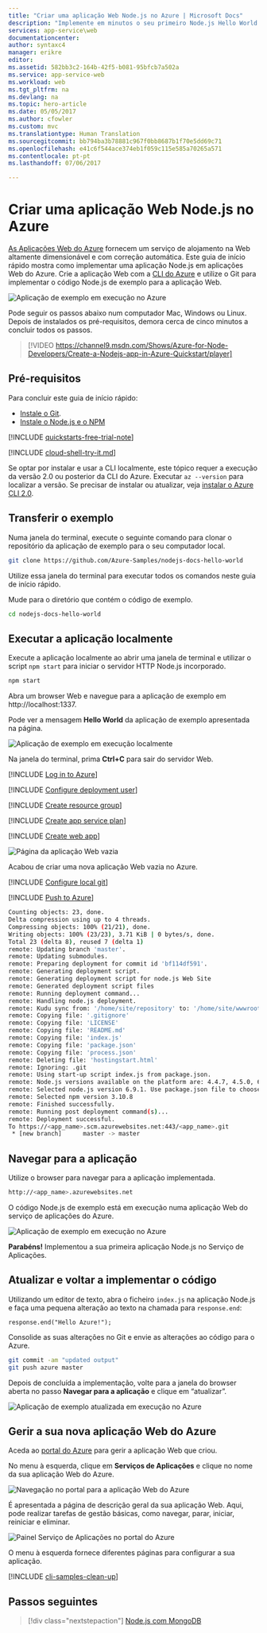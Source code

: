 ```yaml
---
title: "Criar uma aplicação Web Node.js no Azure | Microsoft Docs"
description: "Implemente em minutos o seu primeiro Node.js Hello World nas aplicações Web do serviço de aplicações do Azure."
services: app-service\web
documentationcenter: 
author: syntaxc4
manager: erikre
editor: 
ms.assetid: 582bb3c2-164b-42f5-b081-95bfcb7a502a
ms.service: app-service-web
ms.workload: web
ms.tgt_pltfrm: na
ms.devlang: na
ms.topic: hero-article
ms.date: 05/05/2017
ms.author: cfowler
ms.custom: mvc
ms.translationtype: Human Translation
ms.sourcegitcommit: bb794ba3b78881c967f0bb8687b1f70e5dd69c71
ms.openlocfilehash: e41c6f544ace374eb1f059c115e585a70265a571
ms.contentlocale: pt-pt
ms.lasthandoff: 07/06/2017

---
```

# <a name="create-a-nodejs-web-app-in-azure"></a>Criar uma aplicação Web Node.js no Azure

[As Aplicações Web do Azure](https://docs.microsoft.com/azure/app-service-web/app-service-web-overview) fornecem um serviço de alojamento na Web altamente dimensionável e com correção automática.  Este guia de início rápido mostra como implementar uma aplicação Node.js em aplicações Web do Azure. Crie a aplicação Web com a [CLI do Azure](https://docs.microsoft.com/cli/azure/get-started-with-azure-cli) e utilize o Git para implementar o código Node.js de exemplo para a aplicação Web.

![Aplicação de exemplo em execução no Azure](media/app-service-web-get-started-nodejs-poc/hello-world-in-browser.png)

Pode seguir os passos abaixo num computador Mac, Windows ou Linux. Depois de instalados os pré-requisitos, demora cerca de cinco minutos a concluir todos os passos.   

> [!VIDEO https://channel9.msdn.com/Shows/Azure-for-Node-Developers/Create-a-Nodejs-app-in-Azure-Quickstart/player]   


## <a name="prerequisites"></a>Pré-requisitos

Para concluir este guia de início rápido:

* [Instale o Git](https://git-scm.com/).
* [Instale o Node.js e o NPM](https://nodejs.org/)

[!INCLUDE [quickstarts-free-trial-note](../../includes/quickstarts-free-trial-note.md)]

[!INCLUDE [cloud-shell-try-it.md](../../includes/cloud-shell-try-it.md)]

Se optar por instalar e usar a CLI localmente, este tópico requer a execução da versão 2.0 ou posterior da CLI do Azure. Executar `az --version` para localizar a versão. Se precisar de instalar ou atualizar, veja [instalar o Azure CLI 2.0]( /cli/azure/install-azure-cli). 

## <a name="download-the-sample"></a>Transferir o exemplo

Numa janela do terminal, execute o seguinte comando para clonar o repositório da aplicação de exemplo para o seu computador local.

```bash
git clone https://github.com/Azure-Samples/nodejs-docs-hello-world
```

Utilize essa janela do terminal para executar todos os comandos neste guia de início rápido.

Mude para o diretório que contém o código de exemplo.

```bash
cd nodejs-docs-hello-world
```

## <a name="run-the-app-locally"></a>Executar a aplicação localmente

Execute a aplicação localmente ao abrir uma janela de terminal e utilizar o script `npm start` para iniciar o servidor HTTP Node.js incorporado.

```bash
npm start
```

Abra um browser Web e navegue para a aplicação de exemplo em http://localhost:1337.

Pode ver a mensagem **Hello World** da aplicação de exemplo apresentada na página.

![Aplicação de exemplo em execução localmente](media/app-service-web-get-started-nodejs-poc/localhost-hello-world-in-browser.png)

Na janela do terminal, prima **Ctrl+C** para sair do servidor Web.

[!INCLUDE [Log in to Azure](../../includes/login-to-azure.md)] 

[!INCLUDE [Configure deployment user](../../includes/configure-deployment-user.md)] 

[!INCLUDE [Create resource group](../../includes/app-service-web-create-resource-group.md)] 

[!INCLUDE [Create app service plan](../../includes/app-service-web-create-app-service-plan.md)] 

[!INCLUDE [Create web app](../../includes/app-service-web-create-web-app.md)] 

![Página da aplicação Web vazia](media/app-service-web-get-started-php/app-service-web-service-created.png)

Acabou de criar uma nova aplicação Web vazia no Azure.

[!INCLUDE [Configure local git](../../includes/app-service-web-configure-local-git.md)] 

[!INCLUDE [Push to Azure](../../includes/app-service-web-git-push-to-azure.md)] 

```bash
Counting objects: 23, done.
Delta compression using up to 4 threads.
Compressing objects: 100% (21/21), done.
Writing objects: 100% (23/23), 3.71 KiB | 0 bytes/s, done.
Total 23 (delta 8), reused 7 (delta 1)
remote: Updating branch 'master'.
remote: Updating submodules.
remote: Preparing deployment for commit id 'bf114df591'.
remote: Generating deployment script.
remote: Generating deployment script for node.js Web Site
remote: Generated deployment script files
remote: Running deployment command...
remote: Handling node.js deployment.
remote: Kudu sync from: '/home/site/repository' to: '/home/site/wwwroot'
remote: Copying file: '.gitignore'
remote: Copying file: 'LICENSE'
remote: Copying file: 'README.md'
remote: Copying file: 'index.js'
remote: Copying file: 'package.json'
remote: Copying file: 'process.json'
remote: Deleting file: 'hostingstart.html'
remote: Ignoring: .git
remote: Using start-up script index.js from package.json.
remote: Node.js versions available on the platform are: 4.4.7, 4.5.0, 6.2.2, 6.6.0, 6.9.1.
remote: Selected node.js version 6.9.1. Use package.json file to choose a different version.
remote: Selected npm version 3.10.8
remote: Finished successfully.
remote: Running post deployment command(s)...
remote: Deployment successful.
To https://<app_name>.scm.azurewebsites.net:443/<app_name>.git
 * [new branch]      master -> master
```

## <a name="browse-to-the-app"></a>Navegar para a aplicação

Utilize o browser para navegar para a aplicação implementada.

```bash
http://<app_name>.azurewebsites.net
```

O código Node.js de exemplo está em execução numa aplicação Web do serviço de aplicações do Azure.

![Aplicação de exemplo em execução no Azure](media/app-service-web-get-started-nodejs-poc/hello-world-in-browser.png)

**Parabéns!** Implementou a sua primeira aplicação Node.js no Serviço de Aplicações.

## <a name="update-and-redeploy-the-code"></a>Atualizar e voltar a implementar o código

Utilizando um editor de texto, abra o ficheiro `index.js` na aplicação Node.js e faça uma pequena alteração ao texto na chamada para `response.end`:

```nodejs
response.end("Hello Azure!");
```

Consolide as suas alterações no Git e envie as alterações ao código para o Azure.

```bash
git commit -am "updated output"
git push azure master
```

Depois de concluída a implementação, volte para a janela do browser aberta no passo **Navegar para a aplicação** e clique em “atualizar”.

![Aplicação de exemplo atualizada em execução no Azure](media/app-service-web-get-started-nodejs-poc/hello-azure-in-browser.png)

## <a name="manage-your-new-azure-web-app"></a>Gerir a sua nova aplicação Web do Azure

Aceda ao <a href="https://portal.azure.com" target="_blank">portal do Azure</a> para gerir a aplicação Web que criou.

No menu à esquerda, clique em **Serviços de Aplicações** e clique no nome da sua aplicação Web do Azure.

![Navegação no portal para a aplicação Web do Azure](./media/app-service-web-get-started-nodejs-poc/nodejs-docs-hello-world-app-service-list.png)

É apresentada a página de descrição geral da sua aplicação Web. Aqui, pode realizar tarefas de gestão básicas, como navegar, parar, iniciar, reiniciar e eliminar. 

![Painel Serviço de Aplicações no portal do Azure](media/app-service-web-get-started-nodejs-poc/nodejs-docs-hello-world-app-service-detail.png)

O menu à esquerda fornece diferentes páginas para configurar a sua aplicação. 

[!INCLUDE [cli-samples-clean-up](../../includes/cli-samples-clean-up.md)]

## <a name="next-steps"></a>Passos seguintes

> [!div class="nextstepaction"]
> [Node.js com MongoDB](app-service-web-tutorial-nodejs-mongodb-app.md)

